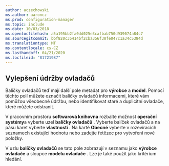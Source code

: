 ```yaml
---
author: aczechowski
ms.author: aaroncz
ms.prod: configuration-manager
ms.topic: include
ms.date: 10/03/2018
ms.openlocfilehash: a5a195bb2fa0dd025e3cafbab750d939074a84c7
ms.sourcegitcommit: bbf820c35414bf2cba356f30fe047c1a34c5384d
ms.translationtype: MT
ms.contentlocale: cs-CZ
ms.lasthandoff: 04/21/2020
ms.locfileid: "81721987"
---
```

## <a name="improvements-to-driver-maintenance"></a><a name="bkmk_drivers"></a>Vylepšení údržby ovladačů
<!--1358270-->

Balíčky ovladačů teď mají další pole metadat pro **výrobce** a **model**. Pomocí těchto polí můžete označit balíčky ovladačů informacemi, které vám pomůžou všeobecně údržbu, nebo identifikovat staré a duplicitní ovladače, které můžete odstranit.

V pracovním prostoru **softwarová knihovna** rozbalte možnost **operační systémy**a vyberte uzel **balíčky ovladačů** . Vyberte balíček ovladačů a na pásu karet vyberte **vlastnosti** . Na kartě **Obecné** vyberte v rozevíracích seznamech existující hodnotu nebo zadejte řetězec pro vytvoření nové položky. 

V uzlu **balíčky ovladačů** se tato pole zobrazují v seznamu jako **výrobce ovladače** a sloupce **modelu ovladače** . Lze je také použít jako kritérium hledání. 


